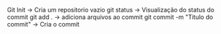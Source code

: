 Git Init -> Cria um repositorio vazio
git status -> Visualização do status do commit
git add . -> adiciona arquivos ao commit
git commit -m "Titulo do commit" -> Cria o commit